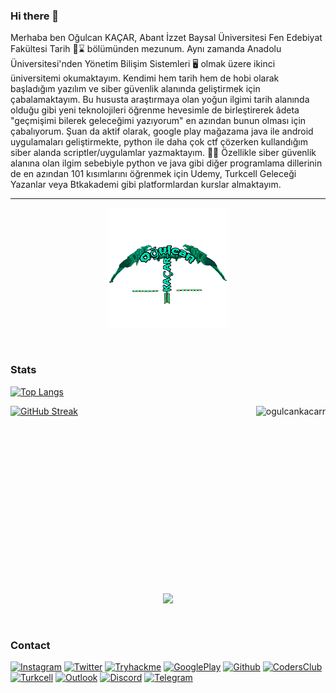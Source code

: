### Hi there 👋

Merhaba ben Oğulcan KAÇAR,
Abant İzzet Baysal Üniversitesi Fen Edebiyat Fakültesi Tarih 📜⌛ bölümünden mezunum. Aynı zamanda Anadolu Üniversitesi'nden Yönetim Bilişim Sistemleri 🖥️ olmak üzere ikinci üniversitemi okumaktayım. Kendimi hem tarih hem de hobi olarak başladığım yazılım ve siber güvenlik alanında geliştirmek için çabalamaktayım. Bu hususta araştırmaya olan yoğun ilgimi tarih alanında olduğu gibi yeni teknolojileri öğrenme hevesimle de birleştirerek âdeta "geçmişimi bilerek geleceğimi yazıyorum" en azından bunun olması için çabalıyorum. Şuan da aktif olarak, google play mağazama java ile android uygulamaları geliştirmekte, python ile daha çok ctf çözerken kullandığım siber alanda scriptler/uygulamlar yazmaktayım. 👨‍💻 Özellikle siber güvenlik alanına olan ilgim sebebiyle python ve java gibi diğer programlama dillerinin de en azından 101 kısımlarını öğrenmek için Udemy, Turkcell Geleceği Yazanlar veya Btkakademi gibi platformlardan kurslar almaktayım.  

---


<p align="center">
  <img src="https://github.com/OgulcanKacarr/OgulcanKacarr/blob/main/tr.png" />
</p><br>

### Stats <br>
 [![Top Langs](https://github-readme-stats.vercel.app/api/top-langs/?username=OgulcanKacarr&layout=compact)](https://github.com/anuraghazra/github-readme-stats)
<p><img align="right" src="https://github-readme-stats.vercel.app/api?username=OgulcanKacarr&show_icons=true&theme=tokyonight" alt="ogulcankacarr" /></p>

[![GitHub Streak](https://streak-stats.demolab.com?user=OgulcanKacarr&theme=neon&border_radius=15&locale=tr&date_format=j%20M%5B%20Y%5D)](https://git.io/streak-stats)

<br><br><br><br><br><br><br><br><br><br><br><br><br><br><br>

<p align="center">
  <img src="https://github.com/OgulcanKacarr/OgulcanKacarr/blob/main/logo.gif?raw=true" />
</p><br>



### Contact <br>
[![Instagram](https://img.shields.io/badge/Instagram-000000?style=for-the-badge&logo=Instagram&logoColor=whit)](https://www.instagram.com/ogulcan_kcr) 
[![Twitter](https://img.shields.io/badge/Twitter-000000?style=for-the-badge&logo=Twitter&logoColor=whit)](https://twitter.com/Ogulcan_Kacarr) 
[![Tryhackme](https://img.shields.io/badge/Tryhackme-000000?style=for-the-badge&logo=Tryhackme&logoColor=whit)](https://tryhackme.com/p/ogulcanKacar) 
[![GooglePlay](https://img.shields.io/badge/Googleplay-000000?style=for-the-badge&logo=Googleplay&logoColor=whit)](https://play.google.com/store/apps/dev?id=6520298174878575178)
[![Github](https://img.shields.io/badge/Github-000000?style=for-the-badge&logo=Github&logoColor=whit)](https://www.github.com/OgulcanKacarr)
[![CodersClub](https://img.shields.io/badge/CodersClub-000000?style=for-the-badge&logo=CodersClub&logoColor=whit)](https://codersclub.co/dev/OgulcanKacarr/share-card)
[![Turkcell](https://img.shields.io/badge/Turkcell-000000?style=for-the-badge&logo=Turkcell&logoColor=whit)](https://gelecegiyazanlar.turkcell.com.tr/kisi/ogulcankacarr)
[![Outlook](https://img.shields.io/badge/Mail-000000?style=for-the-badge&logo=Gmail&logoColor=whit)](mailto:oglcnkcr54_kcr@outlook.com)
[![Discord](https://img.shields.io/badge/Discord-000000?style=for-the-badge&logo=Discord&logoColor=whit)](https://discord.gg/tsEdjVgJ)
[![Telegram](https://img.shields.io/badge/Telegram-000000?style=for-the-badge&logo=Telegram&logoColor=white)](https://t.me/OgulcanKacar)



